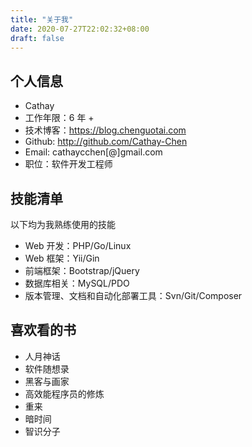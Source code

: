 ```yaml
---
title: "关于我"
date: 2020-07-27T22:02:32+08:00
draft: false
---
```


## 个人信息

- Cathay
- 工作年限：6 年 +
- 技术博客：<https://blog.chenguotai.com>
- Github: <http://github.com/Cathay-Chen>
- Email: cathaycchen[@]gmail.com
- 职位：软件开发工程师

## 技能清单

以下均为我熟练使用的技能

- Web 开发：PHP/Go/Linux
- Web 框架：Yii/Gin
- 前端框架：Bootstrap/jQuery
- 数据库相关：MySQL/PDO
- 版本管理、文档和自动化部署工具：Svn/Git/Composer

## 喜欢看的书

- 人月神话
- 软件随想录
- 黑客与画家
- 高效能程序员的修炼
- 重来
- 暗时间
- 智识分子